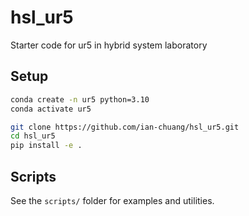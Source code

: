 # hsl_ur5
Starter code for ur5 in hybrid system laboratory

## Setup

```bash
conda create -n ur5 python=3.10
conda activate ur5

git clone https://github.com/ian-chuang/hsl_ur5.git
cd hsl_ur5
pip install -e .
```

## Scripts

See the `scripts/` folder for examples and utilities.

